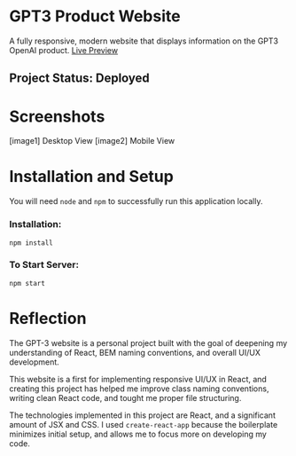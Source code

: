 # GPT3 Product Website
A fully responsive, modern website that displays information on the GPT3 OpenAI product.
[Live Preview]()

## Project Status: Deployed

# Screenshots
[image1]
Desktop View
[image2]
Mobile View

# Installation and Setup
You will need `node` and `npm` to successfully run this application locally.

### Installation:
`npm install`

### To Start Server:
`npm start`

# Reflection

The GPT-3 website is a personal project built with the goal of deepening my understanding of React, BEM naming conventions, and overall UI/UX development.

This website is a first for implementing responsive UI/UX in React, and creating this project has helped me improve class naming conventions, writing clean React code, and tought me proper file structuring.

The technologies implemented in this project are React, and a significant amount of JSX and CSS. I used `create-react-app` because the boilerplate minimizes initial setup, and allows me to focus more on developing my code.

